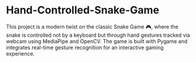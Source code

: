 # Hand-Controlled-Snake-Game
This project is a modern twist on the classic Snake Game 🎮, where the snake is controlled not by a keyboard but through hand gestures tracked via webcam using MediaPipe and OpenCV. The game is built with Pygame and integrates real-time gesture recognition for an interactive gaming experience.
